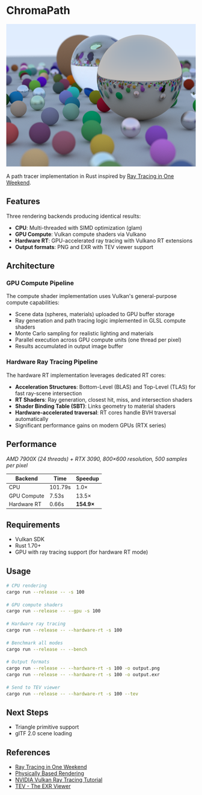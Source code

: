 # ChromaPath

![ChromaPath Output](img/cover.png)

A path tracer implementation in Rust inspired by [Ray Tracing in One Weekend](https://raytracing.github.io/books/RayTracingInOneWeekend.html).

## Features

Three rendering backends producing identical results:
- **CPU**: Multi-threaded with SIMD optimization (glam)
- **GPU Compute**: Vulkan compute shaders via Vulkano
- **Hardware RT**: GPU-accelerated ray tracing with Vulkano RT extensions
- **Output formats**: PNG and EXR with TEV viewer support

## Architecture

### GPU Compute Pipeline
The compute shader implementation uses Vulkan's general-purpose compute capabilities:
- Scene data (spheres, materials) uploaded to GPU buffer storage
- Ray generation and path tracing logic implemented in GLSL compute shaders
- Monte Carlo sampling for realistic lighting and materials
- Parallel execution across GPU compute units (one thread per pixel)
- Results accumulated in output image buffer

### Hardware Ray Tracing Pipeline
The hardware RT implementation leverages dedicated RT cores:
- **Acceleration Structures**: Bottom-Level (BLAS) and Top-Level (TLAS) for fast ray-scene intersection
- **RT Shaders**: Ray generation, closest hit, miss, and intersection shaders
- **Shader Binding Table (SBT)**: Links geometry to material shaders
- **Hardware-accelerated traversal**: RT cores handle BVH traversal automatically
- Significant performance gains on modern GPUs (RTX series)

## Performance

*AMD 7900X (24 threads) + RTX 3090, 800×600 resolution, 500 samples per pixel*

| Backend | Time | Speedup | 
|---------|------|---------|
| CPU | 101.79s | 1.0× |
| GPU Compute | 7.53s | 13.5× |
| Hardware RT | 0.66s | **154.9×** |

## Requirements

- Vulkan SDK
- Rust 1.70+
- GPU with ray tracing support (for hardware RT mode)

## Usage

```bash
# CPU rendering
cargo run --release -- -s 100

# GPU compute shaders  
cargo run --release -- --gpu -s 100

# Hardware ray tracing
cargo run --release -- --hardware-rt -s 100

# Benchmark all modes
cargo run --release -- --bench

# Output formats
cargo run --release -- --hardware-rt -s 100 -o output.png
cargo run --release -- --hardware-rt -s 100 -o output.exr

# Send to TEV viewer
cargo run --release -- --hardware-rt -s 100 --tev
```

## Next Steps

- Triangle primitive support
- glTF 2.0 scene loading

## References

- [Ray Tracing in One Weekend](https://raytracing.github.io/books/RayTracingInOneWeekend.html)
- [Physically Based Rendering](https://www.pbr-book.org/4ed/contents)
- [NVIDIA Vulkan Ray Tracing Tutorial](https://nvpro-samples.github.io/vk_raytracing_tutorial_KHR/)
- [TEV - The EXR Viewer](https://github.com/Tom94/tev)
